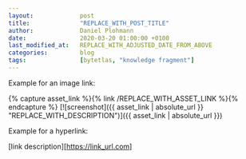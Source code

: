 ```yaml
---
layout:             post
title:              "REPLACE_WITH_POST_TITLE"
author:             Daniel Plohmann
date:               2020-03-20 01:00:00 +0100
last_modified_at:   REPLACE_WITH_ADJUSTED_DATE_FROM_ABOVE
categories:         blog
tags:               [bytetlas, "knowledge fragment"]
---
```




















Example for an image link:

{% capture asset_link %}{% link /REPLACE_WITH_ASSET_LINK %}{% endcapture %}
[![screenshot]({{ asset_link | absolute_url }} "REPLACE_WITH_DESCRIPTION")]({{ asset_link | absolute_url }})

Example for a hyperlink:

[link description][https://link_url.com]